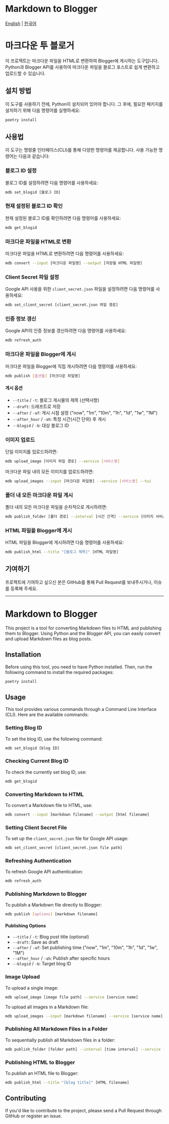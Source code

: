 # Markdown to Blogger

[English](#english) | [한국어](#korean)

[]()

# 마크다운 투 블로거

이 프로젝트는 마크다운 파일을 HTML로 변환하여 Blogger에 게시하는 도구입니다. Python과 Blogger API를 사용하여 마크다운 파일을 블로그 포스트로 쉽게 변환하고 업로드할 수 있습니다.

## 설치 방법

이 도구를 사용하기 전에, Python이 설치되어 있어야 합니다. 그 후에, 필요한 패키지를 설치하기 위해 다음 명령어를 실행하세요:

```bash
poetry install
```

## 사용법

이 도구는 명령줄 인터페이스(CLI)를 통해 다양한 명령어를 제공합니다. 사용 가능한 명령어는 다음과 같습니다:

### 블로그 ID 설정

블로그 ID를 설정하려면 다음 명령어를 사용하세요:

```bash
mdb set_blogid [블로그 ID]
```

### 현재 설정된 블로그 ID 확인

현재 설정된 블로그 ID를 확인하려면 다음 명령어를 사용하세요:

```bash
mdb get_blogid
```

### 마크다운 파일을 HTML로 변환

마크다운 파일을 HTML로 변환하려면 다음 명령어를 사용하세요:

```bash
mdb convert --input [마크다운 파일명] --output [저장될 HTML 파일명]
```

### Client Secret 파일 설정

Google API 사용을 위한 `client_secret.json` 파일을 설정하려면 다음 명령어를 사용하세요:

```bash
mdb set_client_secret [client_secret.json 파일 경로]
```

### 인증 정보 갱신

Google API의 인증 정보를 갱신하려면 다음 명령어를 사용하세요:

```bash
mdb refresh_auth
```

### 마크다운 파일을 Blogger에 게시

마크다운 파일을 Blogger에 직접 게시하려면 다음 명령어를 사용하세요:

```bash
mdb publish [옵션들] [마크다운 파일명]
```

#### 게시 옵션

- `--title` / `-t`: 블로그 게시물의 제목 (선택사항)
- `--draft`: 드래프트로 저장
- `--after` / `-af`: 게시 시점 설정 ("now", "1m", "10m", "1h", "1d", "1w", "1M")
- `--after_hour` / `-ah`: 특정 시간(시간 단위) 후 게시
- `--blogid` / `-b`: 대상 블로그 ID

### 이미지 업로드

단일 이미지를 업로드하려면:

```bash
mdb upload_image [이미지 파일 경로] --service [서비스명]
```

마크다운 파일 내의 모든 이미지를 업로드하려면:

```bash
mdb upload_images --input [마크다운 파일명] --service [서비스명] --tui
```

### 폴더 내 모든 마크다운 파일 게시

폴더 내의 모든 마크다운 파일을 순차적으로 게시하려면:

```bash
mdb publish_folder [폴더 경로] --interval [시간 간격] --service [이미지 서비스명] --tui
```

### HTML 파일을 Blogger에 게시

HTML 파일을 Blogger에 게시하려면 다음 명령어를 사용하세요:

```bash
mdb publish_html --title "[블로그 제목]" [HTML 파일명]
```

## 기여하기

프로젝트에 기여하고 싶으신 분은 GitHub를 통해 Pull Request를 보내주시거나, 이슈를 등록해 주세요.

--------------------------------------------------------------------------------

[]()

# Markdown to Blogger

This project is a tool for converting Markdown files to HTML and publishing them to Blogger. Using Python and the Blogger API, you can easily convert and upload Markdown files as blog posts.

## Installation

Before using this tool, you need to have Python installed. Then, run the following command to install the required packages:

```bash
poetry install
```

## Usage

This tool provides various commands through a Command Line Interface (CLI). Here are the available commands:

### Setting Blog ID

To set the blog ID, use the following command:

```bash
mdb set_blogid [blog ID]
```

### Checking Current Blog ID

To check the currently set blog ID, use:

```bash
mdb get_blogid
```

### Converting Markdown to HTML

To convert a Markdown file to HTML, use:

```bash
mdb convert --input [markdown filename] --output [html filename]
```

### Setting Client Secret File

To set up the `client_secret.json` file for Google API usage:

```bash
mdb set_client_secret [client_secret.json file path]
```

### Refreshing Authentication

To refresh Google API authentication:

```bash
mdb refresh_auth
```

### Publishing Markdown to Blogger

To publish a Markdown file directly to Blogger:

```bash
mdb publish [options] [markdown filename]
```

#### Publishing Options

- `--title` / `-t`: Blog post title (optional)
- `--draft`: Save as draft
- `--after` / `-af`: Set publishing time ("now", "1m", "10m", "1h", "1d", "1w", "1M")
- `--after_hour` / `-ah`: Publish after specific hours
- `--blogid` / `-b`: Target blog ID

### Image Upload

To upload a single image:

```bash
mdb upload_image [image file path] --service [service name]
```

To upload all images in a Markdown file:

```bash
mdb upload_images --input [markdown filename] --service [service name] --tui
```

### Publishing All Markdown Files in a Folder

To sequentially publish all Markdown files in a folder:

```bash
mdb publish_folder [folder path] --interval [time interval] --service [image service name] --tui
```

### Publishing HTML to Blogger

To publish an HTML file to Blogger:

```bash
mdb publish_html --title "[blog title]" [HTML filename]
```

## Contributing

If you'd like to contribute to the project, please send a Pull Request through GitHub or register an issue.
